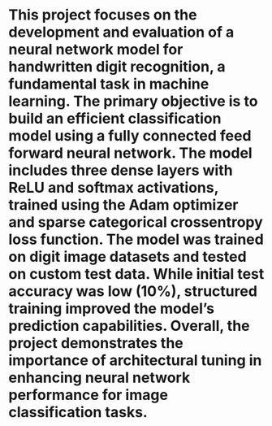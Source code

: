 <!-- @format -->

# This project focuses on the development and evaluation of a neural network model for handwritten digit recognition, a fundamental task in machine learning. The primary objective is to build an efficient classification model using a fully connected feed forward neural network. The model includes three dense layers with ReLU and softmax activations, trained using the Adam optimizer and sparse categorical crossentropy loss function. The model was trained on digit image datasets and tested on custom test data. While initial test accuracy was low (10%), structured training improved the model’s prediction capabilities. Overall, the project demonstrates the importance of architectural tuning in enhancing neural network performance for image classification tasks.
